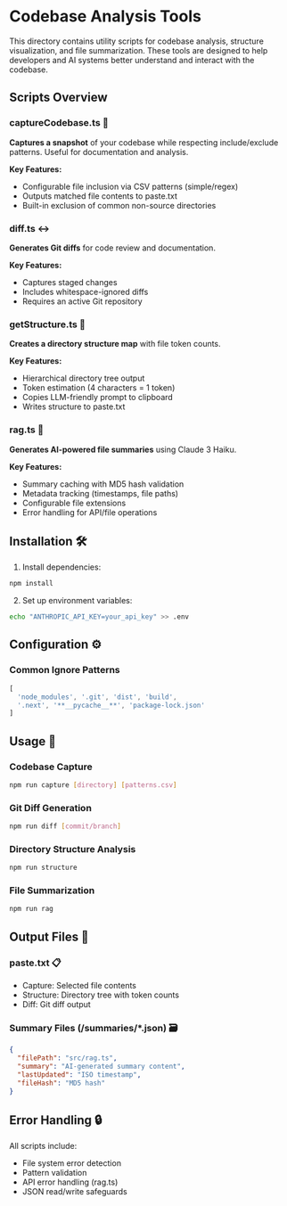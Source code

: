 # Codebase Analysis Tools

This directory contains utility scripts for codebase analysis, structure visualization, and file summarization. These tools are designed to help developers and AI systems better understand and interact with the codebase.

## Scripts Overview

### captureCodebase.ts 📸

**Captures a snapshot** of your codebase while respecting include/exclude patterns. Useful for documentation and analysis.

**Key Features:**

* Configurable file inclusion via CSV patterns (simple/regex)
* Outputs matched file contents to paste.txt
* Built-in exclusion of common non-source directories

### diff.ts ↔️

**Generates Git diffs** for code review and documentation.

**Key Features:**

* Captures staged changes
* Includes whitespace-ignored diffs
* Requires an active Git repository

### getStructure.ts 🌳

**Creates a directory structure map** with file token counts.

**Key Features:**

* Hierarchical directory tree output
* Token estimation (4 characters = 1 token)
* Copies LLM-friendly prompt to clipboard
* Writes structure to paste.txt

### rag.ts 🤖

**Generates AI-powered file summaries** using Claude 3 Haiku.

**Key Features:**

* Summary caching with MD5 hash validation
* Metadata tracking (timestamps, file paths)
* Configurable file extensions
* Error handling for API/file operations

## Installation 🛠️

1. Install dependencies:

```bash
npm install
```

2. Set up environment variables:

```bash
echo "ANTHROPIC_API_KEY=your_api_key" >> .env
```

## Configuration ⚙️

### Common Ignore Patterns

```typescript
[
  'node_modules', '.git', 'dist', 'build',
  '.next', '**__pycache__**', 'package-lock.json'
]
```

## Usage 🚀

### Codebase Capture

```bash
npm run capture [directory] [patterns.csv]
```

### Git Diff Generation

```bash
npm run diff [commit/branch]
```

### Directory Structure Analysis

```bash
npm run structure
```

### File Summarization

```bash
npm run rag
```

## Output Files 📂

### paste.txt 📋

* Capture: Selected file contents
* Structure: Directory tree with token counts
* Diff: Git diff output

### Summary Files (/summaries/*.json) 🗃️

```json
{
  "filePath": "src/rag.ts",
  "summary": "AI-generated summary content",
  "lastUpdated": "ISO timestamp",
  "fileHash": "MD5 hash"
}
```

## Error Handling 🔒

All scripts include:

* File system error detection
* Pattern validation
* API error handling (rag.ts)
* JSON read/write safeguards
